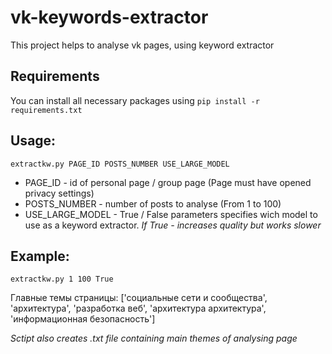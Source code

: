 # vk-keywords-extractor
This project helps to analyse vk pages, using keyword extractor

## Requirements
You can install all necessary packages using `pip install -r requirements.txt`

## Usage:
`extractkw.py PAGE_ID POSTS_NUMBER USE_LARGE_MODEL`
* PAGE_ID - id of personal page / group page (Page must have opened privacy settings)
* POSTS_NUMBER - number of posts to analyse (From 1 to 100)
* USE_LARGE_MODEL - True / False parameters specifies wich model to use as a keyword extractor. *If True - increases quality but works slower*

## Example:
`extractkw.py 1 100 True`

Главные темы страницы:  ['социальные сети и сообщества', 'архитектура', 'разработка веб', 'архитектура архитектура', 'информационная безопасность']

*Sctipt also creates .txt file containing main themes of analysing page*

